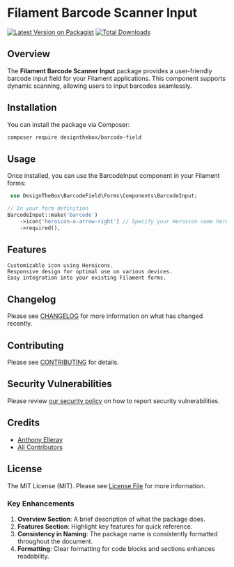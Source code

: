 # Filament Barcode Scanner Input

[![Latest Version on Packagist](https://img.shields.io/packagist/v/designthebox/barcode-field.svg?style=flat-square)](https://packagist.org/packages/designthebox/barcode-field)
[![Total Downloads](https://img.shields.io/packagist/dt/designthebox/barcode-field.svg?style=flat-square)](https://packagist.org/packages/designthebox/barcode-field)

## Overview

The **Filament Barcode Scanner Input** package provides a user-friendly barcode input field for your Filament applications. This component supports dynamic scanning, allowing users to input barcodes seamlessly.

## Installation

You can install the package via Composer:

```bash
composer require designthebox/barcode-field

```

## Usage

Once installed, you can use the BarcodeInput component in your Filament forms:

```php
 use DesignTheBox\BarcodeField\Forms\Components\BarcodeInput;

// In your form definition
BarcodeInput::make('barcode')
    ->icon('heroicon-o-arrow-right') // Specify your Heroicon name here
    ->required(),
```
##  Features

	Customizable icon using Heroicons.
	Responsive design for optimal use on various devices.
	Easy integration into your existing Filament forms.

## Changelog

Please see [CHANGELOG](CHANGELOG.md) for more information on what has changed recently.

## Contributing

Please see [CONTRIBUTING](.github/CONTRIBUTING.md) for details.

## Security Vulnerabilities

Please review [our security policy](../../security/policy) on how to report security vulnerabilities.

## Credits

- [Anthony Elleray](https://github.com/AElleray)
- [All Contributors](../../contributors)

## License

The MIT License (MIT). Please see [License File](LICENSE.md) for more information.


### Key Enhancements
1. **Overview Section**: A brief description of what the package does.
2. **Features Section**: Highlight key features for quick reference.
3. **Consistency in Naming**: The package name is consistently formatted throughout the document.
4. **Formatting**: Clear formatting for code blocks and sections enhances readability.



